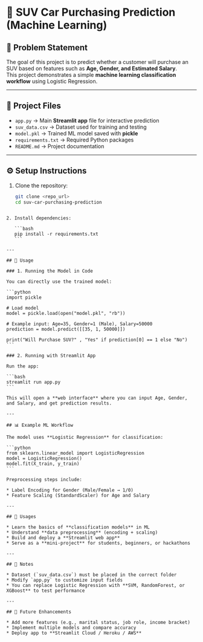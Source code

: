 # 🚙 SUV Car Purchasing Prediction (Machine Learning)

## 📌 Problem Statement
The goal of this project is to predict whether a customer will purchase an SUV based on features such as **Age, Gender, and Estimated Salary**.  
This project demonstrates a simple **machine learning classification workflow** using Logistic Regression.

---

## 📂 Project Files
- `app.py` → Main **Streamlit app** file for interactive prediction  
- `suv_data.csv` → Dataset used for training and testing  
- `model.pkl` → Trained ML model saved with **pickle**  
- `requirements.txt` → Required Python packages  
- `README.md` → Project documentation  

---

## ⚙️ Setup Instructions
1. Clone the repository:
   ```bash
   git clone <repo_url>
   cd suv-car-purchasing-prediction
````

2. Install dependencies:

   ```bash
   pip install -r requirements.txt
   ```

---

## 🚀 Usage

### 1. Running the Model in Code

You can directly use the trained model:

```python
import pickle

# Load model
model = pickle.load(open("model.pkl", "rb"))

# Example input: Age=35, Gender=1 (Male), Salary=50000
prediction = model.predict([[35, 1, 50000]])

print("Will Purchase SUV?" , "Yes" if prediction[0] == 1 else "No")
```

### 2. Running with Streamlit App

Run the app:

```bash
streamlit run app.py
```

This will open a **web interface** where you can input Age, Gender, and Salary, and get prediction results.

---

## 📊 Example ML Workflow

The model uses **Logistic Regression** for classification:

```python
from sklearn.linear_model import LogisticRegression
model = LogisticRegression()
model.fit(X_train, y_train)
```

Preprocessing steps include:

* Label Encoding for Gender (Male/Female → 1/0)
* Feature Scaling (StandardScaler) for Age and Salary

---

## 🎯 Usages

* Learn the basics of **classification models** in ML
* Understand **data preprocessing** (encoding + scaling)
* Build and deploy a **Streamlit web app**
* Serve as a **mini-project** for students, beginners, or hackathons

---

## 📝 Notes

* Dataset (`suv_data.csv`) must be placed in the correct folder
* Modify `app.py` to customize input fields
* You can replace Logistic Regression with **SVM, RandomForest, or XGBoost** to test performance

---

## 🔮 Future Enhancements

* Add more features (e.g., marital status, job role, income bracket)
* Implement multiple models and compare accuracy
* Deploy app to **Streamlit Cloud / Heroku / AWS**
